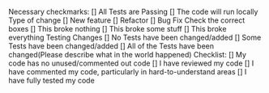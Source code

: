 Necessary checkmarks:
    [] All Tests are Passing
    [] The code will run locally
Type of change
    [] New feature
    [] Refactor
    [] Bug Fix
Check the correct boxes
    [] This broke nothing
    [] This broke some stuff
    [] This broke everything
Testing Changes
    [] No Tests have been changed/added
    [] Some Tests have been changed/added
    [] All of the Tests have been changed(Please describe what in the world happened)
Checklist:
    [] My code has no unused/commented out code
    [] I have reviewed my code
    [] I have commented my code, particularly in hard-to-understand areas
    [] I have fully tested my code
